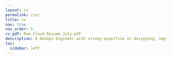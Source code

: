 ```yaml
---
layout: cv
permalink: /cv/
title: cv
nav: true
nav_order: 5
cv_pdf: Ram_Cloud_Resume_July.pdf
description: A DevOps Engineer with strong expertise in designing, implementing, and optimising continuous integration, continuous delivery (CI/CD) pipelines, and automating infrastructure deployment. Strong communicator and problem solver who fosters a culture of continuous improvement..
toc:
  sidebar: left
---
```

